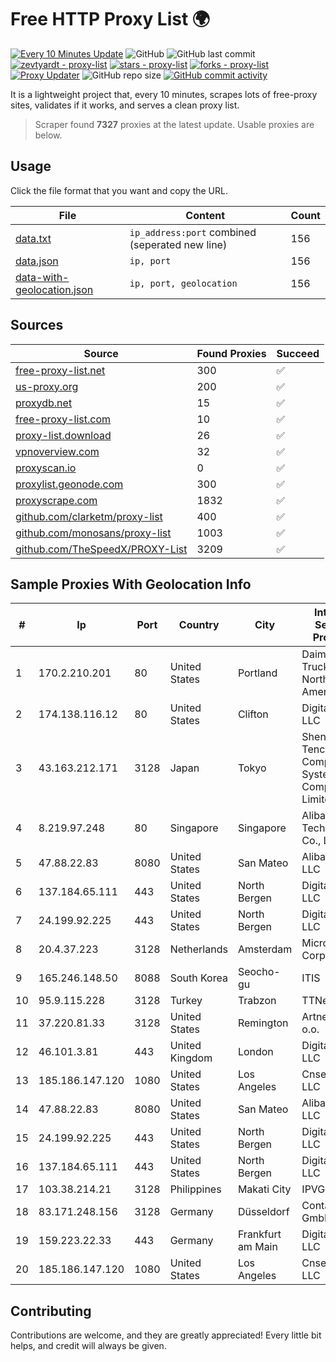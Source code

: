 
# Free HTTP Proxy List 🌍

[![Every 10 Minutes Update](https://github.com/mertguvencli/http-proxy-list/actions/workflows/main.yml/badge.svg?branch=main)](https://github.com/mertguvencli/http-proxy-list/actions/workflows/main.yml)
![GitHub](https://img.shields.io/github/license/mertguvencli/http-proxy-list)
![GitHub last commit](https://img.shields.io/github/last-commit/mertguvencli/http-proxy-list)
[![zevtyardt - proxy-list](https://img.shields.io/static/v1?label=zevtyardt&message=proxy-list&color=blue&logo=github)](https://github.com/zevtyardt/proxy-list "Go to GitHub repo")
[![stars - proxy-list](https://img.shields.io/github/stars/zevtyardt/proxy-list?style=social)](https://github.com/zevtyardt/proxy-list)
[![forks - proxy-list](https://img.shields.io/github/forks/zevtyardt/proxy-list?style=social)](https://github.com/zevtyardt/proxy-list)
[![Proxy Updater](https://github.com/zevtyardt/proxy-list/workflows/Proxy%20Updater/badge.svg)](https://github.com/zevtyardt/proxy-list/actions?query=workflow:"Proxy+Updater")
![GitHub repo size](https://img.shields.io/github/repo-size/zevtyardt/proxy-list)
[![GitHub commit activity](https://img.shields.io/github/commit-activity/m/zevtyardt/proxy-list?logo=commits)](https://github.com/zevtyardt/proxy-list/commits/main)

It is a lightweight project that, every 10 minutes, scrapes lots of free-proxy sites, validates if it works, and serves a clean proxy list.

> Scraper found **7327** proxies at the latest update. Usable proxies are below.

## Usage

Click the file format that you want and copy the URL.

|File|Content|Count|
|----|-------|-----|
|[data.txt](https://raw.githubusercontent.com/mertguvencli/http-proxy-list/main/proxy-list/data.txt)|`ip_address:port` combined (seperated new line)|156|
|[data.json](https://raw.githubusercontent.com/mertguvencli/http-proxy-list/main/proxy-list/data.json)|`ip, port`|156|
|[data-with-geolocation.json](https://raw.githubusercontent.com/mertguvencli/http-proxy-list/main/proxy-list/data-with-geolocation.json)|`ip, port, geolocation`|156|

## Sources

|Source|Found Proxies|Succeed|
|------|-------------|-------|
|[free-proxy-list.net](https://free-proxy-list.net)|300|✅|
|[us-proxy.org](https://www.us-proxy.org)|200|✅|
|[proxydb.net](http://proxydb.net)|15|✅|
|[free-proxy-list.com](https://free-proxy-list.com/?page=&port=&type%5B%5D=http&type%5B%5D=https&up_time=0&search=Search)|10|✅|
|[proxy-list.download](https://www.proxy-list.download/HTTP)|26|✅|
|[vpnoverview.com](https://vpnoverview.com/privacy/anonymous-browsing/free-proxy-servers)|32|✅|
|[proxyscan.io](https://www.proxyscan.io)|0|✅|
|[proxylist.geonode.com](https://proxylist.geonode.com/api/proxy-list?limit=300&page=1&sort_by=lastChecked&sort_type=desc&protocols=http,https)|300|✅|
|[proxyscrape.com](https://api.proxyscrape.com/v2/?request=displayproxies&protocol=http&timeout=10000&country=all&ssl=all&anonymity=all)|1832|✅|
|[github.com/clarketm/proxy-list](https://raw.githubusercontent.com/clarketm/proxy-list/master/proxy-list-raw.txt)|400|✅|
|[github.com/monosans/proxy-list](https://raw.githubusercontent.com/monosans/proxy-list/main/proxies/http.txt)|1003|✅|
|[github.com/TheSpeedX/PROXY-List](https://raw.githubusercontent.com/TheSpeedX/PROXY-List/master/http.txt)|3209|✅|


## Sample Proxies With Geolocation Info

|#|Ip|Port|Country|City|Internet Service Provider|
|-|--|----|-------|----|-------------------------|
|1|170.2.210.201|80|United States|Portland|Daimler Trucks of North America LLC|
|2|174.138.116.12|80|United States|Clifton|DigitalOcean, LLC|
|3|43.163.212.171|3128|Japan|Tokyo|Shenzhen Tencent Computer Systems Company Limited|
|4|8.219.97.248|80|Singapore|Singapore|Alibaba (US) Technology Co., Ltd.|
|5|47.88.22.83|8080|United States|San Mateo|Alibaba.com LLC|
|6|137.184.65.111|443|United States|North Bergen|DigitalOcean, LLC|
|7|24.199.92.225|443|United States|North Bergen|DigitalOcean, LLC|
|8|20.4.37.223|3128|Netherlands|Amsterdam|Microsoft Corporation|
|9|165.246.148.50|8088|South Korea|Seocho-gu|ITIS|
|10|95.9.115.228|3128|Turkey|Trabzon|TTNet A.S.|
|11|37.220.81.33|3128|United States|Remington|Artnet Sp. z o.o.|
|12|46.101.3.81|443|United Kingdom|London|DigitalOcean, LLC|
|13|185.186.147.120|1080|United States|Los Angeles|Cnservers LLC|
|14|47.88.22.83|8080|United States|San Mateo|Alibaba.com LLC|
|15|24.199.92.225|443|United States|North Bergen|DigitalOcean, LLC|
|16|137.184.65.111|443|United States|North Bergen|DigitalOcean, LLC|
|17|103.38.214.21|3128|Philippines|Makati City|IPVG|
|18|83.171.248.156|3128|Germany|Düsseldorf|Contabo GmbH|
|19|159.223.22.33|443|Germany|Frankfurt am Main|DigitalOcean, LLC|
|20|185.186.147.120|1080|United States|Los Angeles|Cnservers LLC|



## Contributing

Contributions are welcome, and they are greatly appreciated! Every
little bit helps, and credit will always be given.

